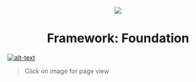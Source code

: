 <p align="center"><img src="https://i.pinimg.com/originals/ee/ea/90/eeea9015529afaebc3112903e6f66aff.jpg"></p>
<h1 align="center">Framework: Foundation</h1>

[![alt-text](https://i.ibb.co/8r1msjD/view.png)](https://wietsegielen.github.io/framework-FTW/index.html "view page")
 > Click on image for page view
